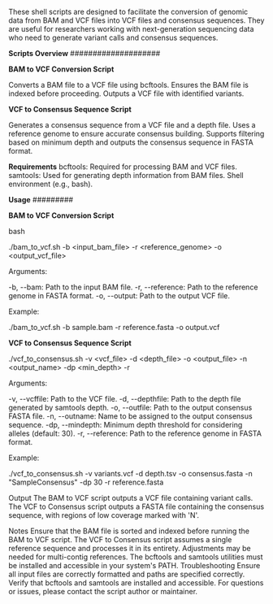 These shell scripts are designed to facilitate the conversion of genomic data from BAM and VCF files into VCF files and consensus sequences. They are useful for researchers working with next-generation sequencing data who need to generate variant calls and consensus sequences.

**Scripts Overview**
####################

**BAM to VCF Conversion Script**

Converts a BAM file to a VCF file using bcftools.
Ensures the BAM file is indexed before proceeding.
Outputs a VCF file with identified variants.

**VCF to Consensus Sequence Script**

Generates a consensus sequence from a VCF file and a depth file.
Uses a reference genome to ensure accurate consensus building.
Supports filtering based on minimum depth and outputs the consensus sequence in FASTA format.

**Requirements**
bcftools: Required for processing BAM and VCF files.
samtools: Used for generating depth information from BAM files.
Shell environment (e.g., bash).

**Usage**
#########

**BAM to VCF Conversion Script**

bash

./bam_to_vcf.sh -b <input_bam_file> -r <reference_genome> -o <output_vcf_file>

Arguments:

-b, --bam: Path to the input BAM file.
-r, --reference: Path to the reference genome in FASTA format.
-o, --output: Path to the output VCF file.

Example:

./bam_to_vcf.sh -b sample.bam -r reference.fasta -o output.vcf

**VCF to Consensus Sequence Script**

./vcf_to_consensus.sh -v <vcf_file> -d <depth_file> -o <output_file> -n <output_name> -dp <min_depth> -r <reference>

Arguments:

-v, --vcffile: Path to the VCF file.
-d, --depthfile: Path to the depth file generated by samtools depth.
-o, --outfile: Path to the output consensus FASTA file.
-n, --outname: Name to be assigned to the output consensus sequence.
-dp, --mindepth: Minimum depth threshold for considering alleles (default: 30).
-r, --reference: Path to the reference genome in FASTA format.

Example:

./vcf_to_consensus.sh -v variants.vcf -d depth.tsv -o consensus.fasta -n "SampleConsensus" -dp 30 -r reference.fasta

Output
The BAM to VCF script outputs a VCF file containing variant calls.
The VCF to Consensus script outputs a FASTA file containing the consensus sequence, with regions of low coverage marked with 'N'.

Notes
Ensure that the BAM file is sorted and indexed before running the BAM to VCF script.
The VCF to Consensus script assumes a single reference sequence and processes it in its entirety. Adjustments may be needed for multi-contig references.
The bcftools and samtools utilities must be installed and accessible in your system's PATH.
Troubleshooting
Ensure all input files are correctly formatted and paths are specified correctly.
Verify that bcftools and samtools are installed and accessible.
For questions or issues, please contact the script author or maintainer.
